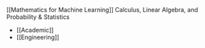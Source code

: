  [[Mathematics for Machine Learning]] 
	Calculus, Linear Algebra, and Probability & Statistics

*  [[Academic]]
*  [[Engineering]] 